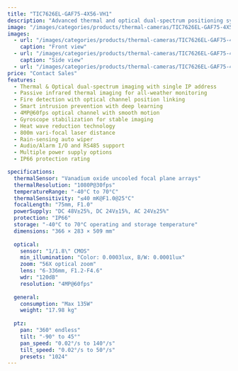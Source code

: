 ```yaml
---
title: "TIC7626EL-GAF75-4X56-VH1"
description: "Advanced thermal and optical dual-spectrum positioning system with passive infrared thermal imaging, fire detection capabilities, and smart intrusion prevention powered by deep learning algorithms. Features 4MP@60fps optical channel with gyroscope stabilization and 800m laser distance coverage."
image: "/images/categories/products/thermal-cameras/TIC7626EL-GAF75-4X56-VH1/TIC7626EL-GAF75-4X56-VH1 (3).png"
images:
  - url: "/images/categories/products/thermal-cameras/TIC7626EL-GAF75-4X56-VH1/TIC7626EL-GAF75-4X56-VH1 (3).png"
    caption: "Front view"
  - url: "/images/categories/products/thermal-cameras/TIC7626EL-GAF75-4X56-VH1/TIC7626EL-GAF75-4X56-VH1 (2).png"
    caption: "Side view"
  - url: "/images/categories/products/thermal-cameras/TIC7626EL-GAF75-4X56-VH1/TIC7626EL-GAF75-4X56-VH1 (1).png"
price: "Contact Sales"
features:
  - Thermal & Optical dual-spectrum imaging with single IP address
  - Passive infrared thermal imaging for all-weather monitoring
  - Fire detection with optical channel position linking
  - Smart intrusion prevention with deep learning
  - 4MP@60fps optical channel with smooth motion
  - Gyroscope stabilization for stable imaging
  - Heat wave reduction technology
  - 800m vari-focal laser distance
  - Rain-sensing auto wiper
  - Audio/Alarm I/O and RS485 support
  - Multiple power supply options
  - IP66 protection rating

specifications:
  thermalSensor: "Vanadium oxide uncooled focal plane arrays"
  thermalResolution: "1080P@30fps"
  temperatureRange: "-40°C to 70°C"
  thermalSensitivity: "≤40 mK@F1.0@25°C"
  focalLength: "75mm, F1.0"
  powerSupply: "DC 48V±25%, DC 24V±15%, AC 24V±25%"
  protection: "IP66"
  storage: "-40°C to 70°C operating and storage temperature"
  dimensions: "366 × 283 × 509 mm"
  
  optical:
    sensor: "1/1.8\" CMOS"
    min_illumination: "Color: 0.0003lux, B/W: 0.0001lux"
    zoom: "56X optical zoom"
    lens: "6-336mm, F1.2-F4.6"
    wdr: "120dB"
    resolution: "4MP@60fps"
  
  general:
    consumption: "Max 135W"
    weight: "17.98 kg"
    
  ptz:
    pan: "360° endless"
    tilt: "-90° to 45°"
    pan_speed: "0.02°/s to 140°/s"
    tilt_speed: "0.02°/s to 50°/s"
    presets: "1024"
---
```

